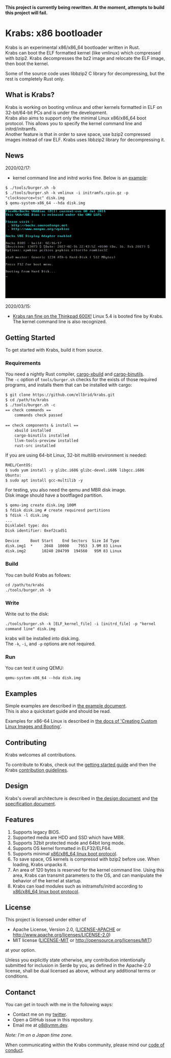 **This project is currently being rewritten. At the moment, attempts to build this project will fail.**

# Krabs: x86 bootloader
Krabs is an experimental x86/x86_64 bootloader written in Rust.  
Krabs can boot the ELF formatted kernel (like vmlinux) which compressed with bzip2. Krabs
decompresses the bz2 image and relocate the ELF image, then boot the kernel.

Some of the source code uses libbzip2 C library for decompressing, but the rest
is completely Rust only.

## What is Krabs?
Krabs is working on booting vmlinux and other kernels formatted in ELF on
32-bit/64-bit PCs and is under the development.  
Krabs also aims to support only the minimal Linux x86/x86_64 boot protocol. This allows you
to specify the kernel command line and initrd/initramfs.  
Another feature is that in order to save space, use bzip2 compressed images instead of raw ELF. Krabs uses libbzip2 library for decompressing it.

## News
2020/02/17:
* kernel command line and initrd works fine. Below is an [example](docs/linux-image-setup-64.md):

```shell
$ ./tools/burger.sh -b
$ ./tools/burger.sh -k vmlinux -i initramfs.cpio.gz -p "clocksource=tsc" disk.img 
$ qemu-system-x86_64 --hda disk.img
```

![boot-vmlinux-cmdline](docs/images/cmdline.gif)

2020/03/15:
* [Krabs ran fine on the Thinkpad 600X!](https://twitter.com/o8_vm/status/1275473115980558336?s=20) Linux 5.4 is booted fine by Krabs. The kernel command line is also recognized.

## Getting Started
To get started with Krabs, build it from source.

### Requirements
You need a nightly Rust compiler,
[cargo-xbuild](https://github.com/rust-osdev/cargo-xbuild) and [cargo-binutils](https://github.com/rust-embedded/cargo-binutils).  
The `-c` option of `tools/burger.sh` checks for the exists of those required programs,
and installs them that can be installed with cargo:

```shell
$ git clone https://github.com/ellbrid/krabs.git
$ cd /path/to/krabs
$ ./tools/burger.sh -c
== check commands ==
    commands check passed

== check components & install ==
    xbuild installed
    cargo-binutils installed
    llvm-tools-preview installed
    rust-src installed
```

If you are using 64-bit Linux, 32-bit multilib environment is needed:

```shell
RHEL/CentOS:
$ sudo yum install -y glibc.i686 glibc-devel.i686 libgcc.i686
Ubuntu:
$ sudo apt install gcc-multilib -y
```

For testing, you also need the qemu and MBR disk image.   
Disk image should have a bootflaged partition.

```shell
$ qemu-img create disk.img 100M
$ fdisk disk.img # create requiresd partitions
$ fdisk -l disk.img
...
Disklabel type: dos
Disk identifier: 0xef2cad51

Device     Boot Start    End Sectors  Size Id Type
disk.img1  *     2048  10000    7953  3.9M 83 Linux
disk.img2       10240 204799  194560   95M 83 Linux
```

### Build
You can build Krabs as follows:

```shell
cd /path/to/krabs
./tools/burger.sh -b
```

### Write
Write out to the disk:

```shell
./tools/burger.sh -k [ELF_kernel_file] -i [initrd_file] -p "kernel command line" disk.img
```

krabs will be installed into disk.img.   
The `-k`, `-i`, and `-p` options are not required.

### Run
You can test it using QEMU:  

```shell
qemu-system-x86_64 --hda disk.img
```

## Examples 
Simple examples are described in [the example document](docs/example.md).  
This is also a quickstart guide and should be read.

Examples for x86-64 Linux is described in
[the docs of 'Creating Custom Linux Images and Booting'](docs/linux-image-setup-64.md).

## Contributing
Krabs welcomes all contributions.

To contribute to Krabs, check out the [getting started guide](#getting-started)
and then the Krabs [contribution guidelines](CONTRIBUTING.md).

## Design
Krabs's overall architecture is described in
[the design document](docs/design.md) and
[the specification document](docs/specifications.md).

## Features
1. Supports legacy BIOS.
2. Supported media are HDD and SSD which have MBR.
3. Supports 32bit protected mode and 64bit long mode. 
4. Supports OS kernel formatted in ELF32/ELF64.
5. Supports minimal
[x86/x86_64 linux boot protocol](https://www.kernel.org/doc/html/latest/x86/boot.html). 
6. To save space, OS kernels is compressd with bzip2 before use. When loading, Krabs
unpacks it.
7. An area of ​​120 bytes is reserved for the kernel command line.
Using this area, Krabs can transmit parameters to the OS, and can manipulate the
behavior of the kernel at startup.
8. Krabs can load modules such as initramsfs/initrd according to 
[x86/x86_64 linux boot protocol](https://www.kernel.org/doc/html/latest/x86/boot.html).

## License
This project is licensed under either of

* Apache License, Version 2.0, ([LICENSE-APACHE](LICENSE-APACHE) or
   http://www.apache.org/licenses/LICENSE-2.0)
* MIT license ([LICENSE-MIT](LICENSE-MIT) or
   http://opensource.org/licenses/MIT)

at your option.

Unless you explicitly state otherwise, any contribution intentionally submitted
for inclusion in Serde by you, as defined in the Apache-2.0 license, shall be
dual licensed as above, without any additional terms or conditions.

## Contanct
You can get in touch with me in the following ways:

* Contact me on my [twitter](https://twitter.com/o8_vm).
* Open a GitHub issue in this repository.
* Email me at [o8@vmm.dev](mailto:o8@vmm.dev).

_Note: I'm on a Japan time zone._  

When communicating within the Krabs community, please mind our
[code of conduct](CODE_OF_CONDUCT.md).
